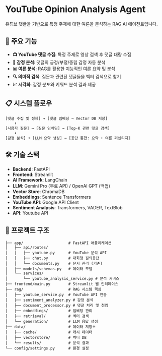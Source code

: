 # YouTube Opinion Analysis Agent

유튜브 댓글을 기반으로 특정 주제에 대한 여론을 분석하는 RAG AI 에이전트입니다.

## 🎯 주요 기능

- **📺 YouTube 댓글 수집**: 특정 주제로 영상 검색 후 댓글 대량 수집
- **🧠 감정 분석**: 댓글의 긍정/부정/중립 감정 자동 분석  
- **📊 여론 분석**: RAG를 활용한 지능적인 여론 요약 및 분석
- **🔍 의미적 검색**: 질문과 관련된 댓글들을 벡터 검색으로 찾기
- **📈 시각화**: 감정 분포와 키워드 분석 결과 제공

## 📋 시스템 플로우

```
[댓글 수집 및 정제] → [댓글 임베딩 → Vector DB 저장]
    ↓
[사용자 질문] → [질문 임베딩] → [Top-K 관련 댓글 검색]
    ↓
[감정 분석] + [LLM 요약 생성] → [응답 통합: 요약 + 여론 퍼센티지]
```

## 🛠 기술 스택

- **Backend**: FastAPI
- **Frontend**: Streamlit  
- **AI Framework**: LangChain
- **LLM**: Gemini Pro (무료 API) / OpenAI GPT (백업)
- **Vector Store**: ChromaDB
- **Embeddings**: Sentence Transformers
- **YouTube API**: Google API Client
- **Sentiment Analysis**: Transformers, VADER, TextBlob
- **API**: Youtube API

## 📁 프로젝트 구조

```
├── app/                    # FastAPI 애플리케이션
│   ├── api/routes/         
│   │   ├── youtube.py      # YouTube 분석 API
│   │   ├── chat.py         # 대화형 질의응답
│   │   └── documents.py    # 문서 관리 (기존)
│   ├── models/schemas.py   # 데이터 모델
│   └── services/
│       └── youtube_analysis_service.py # 분석 서비스
├── frontend/main.py        # Streamlit 웹 인터페이스
├── rag/                    # RAG 시스템 핵심
│   ├── youtube_service.py  # YouTube API 연동
│   ├── sentiment_analyzer.py # 감정 분석
│   ├── document_processor.py # 댓글 처리 및 청킹
│   ├── embeddings/         # 임베딩 관리
│   ├── retrieval/          # 벡터 검색
│   └── generation/         # LLM 응답 생성
├── data/                   # 데이터 저장소
│   ├── cache/              # 캐시 데이터
│   ├── vectorstore/        # 벡터 DB
│   └── results/            # 분석 결과
└── config/settings.py      # 환경 설정
```
